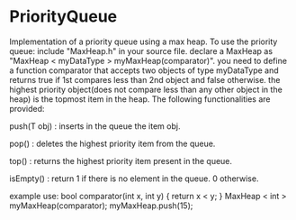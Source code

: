 # PriorityQueue

Implementation of a priority queue using a max heap. To use the priority queue:
include "MaxHeap.h" in your source file.
declare a MaxHeap as "MaxHeap < myDataType > myMaxHeap(comparator)".
you need to define a function comparator that accepts two objects of type myDataType and returns true if 1st compares less than 2nd object and false otherwise.
the highest priority object(does not compare less than any other object in the heap) is the topmost item in the heap.
The following functionalities are provided:

push(T obj) : inserts in the queue the item obj.

pop() : deletes the highest priority item from the queue.

top() : returns the highest priority item present in the queue.

isEmpty() : return 1 if there is no element in the queue. 0 otherwise.

example use: bool comparator(int x, int y) { return x < y; } MaxHeap < int > myMaxHeap(comparator); myMaxHeap.push(15);
